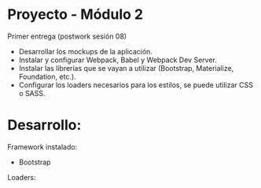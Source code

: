 # Proyecto - Módulo 2

Primer entrega (postwork sesión 08)

  * Desarrollar los mockups de la aplicación.
  * Instalar y configurar Webpack, Babel y Webpack Dev Server.  
  * Instalar las librerías que se vayan a utilizar (Bootstrap, Materialize, Foundation, etc.).
  * Configurar los loaders necesarios para los estilos, se puede utilizar CSS o SASS.
  
  
# Desarrollo:

Framework instalado: 
  * Bootstrap


Loaders: 

